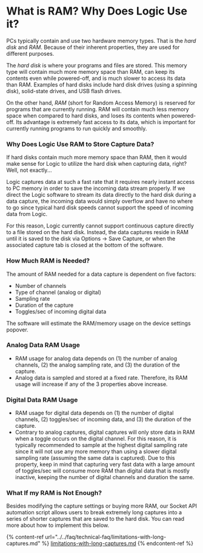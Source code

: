 # What is RAM? Why Does Logic Use it?

PCs typically contain and use two hardware memory types. That is the _hard disk_ and _RAM_. Because of their inherent properties, they are used for different purposes.

The _hard disk_ is where your programs and files are stored. This memory type will contain much more memory space than RAM, can keep its contents even while powered-off, and is much slower to access its data than RAM. Examples of hard disks include hard disk drives (using a spinning disk), solid-state drives, and USB flash drives.

On the other hand, _RAM_ (short for Random Access Memory) is reserved for programs that are currently running. RAM will contain much less memory space when compared to hard disks, and loses its contents when powered-off. Its advantage is extremely fast access to its data, which is important for currently running programs to run quickly and smoothly.

### Why Does Logic Use RAM to Store Capture Data?

If hard disks contain much more memory space than RAM, then it would make sense for Logic to utilize the hard disk when capturing data, right? Well, not exactly...

Logic captures data at such a fast rate that it requires nearly instant access to PC memory in order to save the incoming data stream properly. If we direct the Logic software to stream its data directly to the hard disk during a data capture, the incoming data would simply overflow and have no where to go since typical hard disk speeds cannot support the speed of incoming data from Logic.

For this reason, Logic currently cannot support continuous capture directly to a file stored on the hard disk. Instead, the data captures reside in RAM until it is saved to the disk via Options -> Save Capture, or when the associated capture tab is closed at the bottom of the software.

### How Much RAM is Needed?

The amount of RAM needed for a data capture is dependent on five factors:

* Number of channels
* Type of channel (analog or digital)
* Sampling rate
* Duration of the capture
* Toggles/sec of incoming digital data

The software will estimate the RAM/memory usage on the device settings popover.

### Analog Data RAM Usage

* RAM usage for analog data depends on (1) the number of analog channels, (2) the analog sampling rate, and (3) the duration of the capture.&#x20;
* Analog data is sampled and stored at a fixed rate. Therefore, its RAM usage will increase if any of the 3 properties above increase.

### Digital Data RAM Usage

* RAM usage for digital data depends on (1) the number of digital channels, (2) toggles/sec of incoming data, and (3) the duration of the capture.&#x20;
* Contrary to analog captures, digital captures will only store data in RAM when a toggle occurs on the digital channel. For this reason, it is typically recommended to sample at the highest digital sampling rate since it will not use any more memory than using a slower digital sampling rate (assuming the same data is captured). Due to this property, keep in mind that capturing very fast data with a large amount of toggles/sec will consume more RAM than digital data that is mostly inactive, keeping the number of digital channels and duration the same.

### What If my RAM is Not Enough?

Besides modifying the capture settings or buying more RAM, our Socket API automation script allows users to break extremely long captures into a series of shorter captures that are saved to the hard disk. You can read more about how to implement this below.

{% content-ref url="../../faq/technical-faq/limitations-with-long-captures.md" %}
[limitations-with-long-captures.md](../../faq/technical-faq/limitations-with-long-captures.md)
{% endcontent-ref %}
